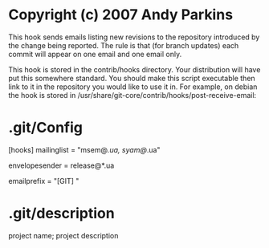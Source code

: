 # Copyright (c) 2007 Andy Parkins

 This hook sends emails listing new revisions to the repository
 introduced by the change being reported. The rule is that (for
 branch updates) each commit will appear on one email and one email
 only.

 This hook is stored in the contrib/hooks directory. Your distribution
 will have put this somewhere standard. You should make this script
 executable then link to it in the repository you would like to use it in.
 For example, on debian the hook is stored in
 /usr/share/git-core/contrib/hooks/post-receive-email:

# .git/Config
[hooks]
mailinglist = "msem@*.ua, syam@*.ua"

envelopesender = release@*.ua

emailprefix = "[GIT] "

# .git/description
project name; project description
